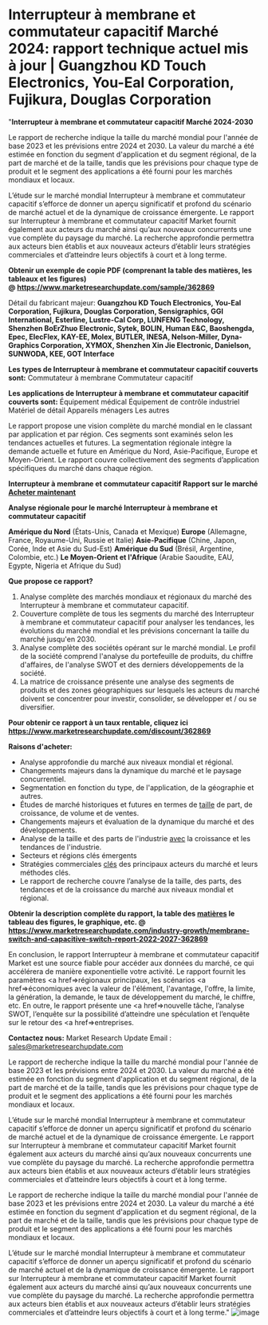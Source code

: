 # Interrupteur à membrane et commutateur capacitif Marché 2024: rapport technique actuel mis à jour | Guangzhou KD Touch Electronics, You-Eal Corporation, Fujikura, Douglas Corporation
"<strong>Interrupteur à membrane et commutateur capacitif Marché 2024-2030</strong>

Le rapport de recherche indique la taille du marché mondial pour l'année de base 2023 et les prévisions entre 2024 et 2030. La valeur du marché a été estimée en fonction du segment d'application et du segment régional, de la part de marché et de la taille, tandis que les prévisions pour chaque type de produit et le segment des applications a été fourni pour les marchés mondiaux et locaux.

L’étude sur le marché mondial Interrupteur à membrane et commutateur capacitif s’efforce de donner un aperçu significatif et profond du scénario de marché actuel et de la dynamique de croissance émergente. Le rapport sur Interrupteur à membrane et commutateur capacitif Market fournit également aux acteurs du marché ainsi qu’aux nouveaux concurrents une vue complète du paysage du marché. La recherche approfondie permettra aux acteurs bien établis et aux nouveaux acteurs d’établir leurs stratégies commerciales et d’atteindre leurs objectifs à court et à long terme.

<strong><b>Obtenir un exemple de copie PDF (comprenant la table des matières, les tableaux et les figures) @ </b></strong><strong><a href=http://www.marketresearchupdate.com/sample/362869>https://www.marketresearchupdate.com/sample/362869</a></strong></u></a></strong>

Détail du fabricant majeur:
<strong>Guangzhou KD Touch Electronics, You-Eal Corporation, Fujikura, Douglas Corporation, Sensigraphics, GGI International, Esterline, Lustre-Cal Corp, LUNFENG Technology, Shenzhen BoErZhuo Electronic, Sytek, BOLIN, Human E&C, Baoshengda, Epec, ElecFlex, KAY-EE, Molex, BUTLER, INESA, Nelson-Miller, Dyna-Graphics Corporation, XYMOX, Shenzhen Xin Jie Electronic, Danielson, SUNWODA, KEE, GOT Interface</strong>

<strong>Les types de Interrupteur à membrane et commutateur capacitif couverts sont:</strong>
Commutateur à membrane
Commutateur capacitif

<strong>Les applications de Interrupteur à membrane et commutateur capacitif couverts sont:</strong>
Équipement médical
Équipement de contrôle industriel
Matériel de détail
Appareils ménagers
Les autres

Le rapport propose une vision complète du marché mondial en le classant par application et par région. Ces segments sont examinés selon les tendances actuelles et futures. La segmentation régionale intègre la demande actuelle et future en Amérique du Nord, Asie-Pacifique, Europe et Moyen-Orient. Le rapport couvre collectivement des segments d’application spécifiques du marché dans chaque région.

<strong>Interrupteur à membrane et commutateur capacitif Rapport sur le marché <a href=https://www.marketresearchupdate.com/buynow/362869> Acheter maintenant </a></strong></a></strong>

<strong>Analyse régionale pour le marché Interrupteur à membrane et commutateur capacitif</strong>

<strong>Amérique du Nord</strong> (États-Unis, Canada et Mexique)
<strong>Europe</strong> (Allemagne, France, Royaume-Uni, Russie et Italie)
<strong>Asie-Pacifique</strong> (Chine, Japon, Corée, Inde et Asie du Sud-Est)
<strong>Amérique du Sud</strong> (Brésil, Argentine, Colombie, etc.)
<strong>Le Moyen-Orient et l'Afrique</strong> (Arabie Saoudite, EAU, Egypte, Nigeria et Afrique du Sud)

<strong>Que propose ce rapport?</strong>

1) Analyse complète des marchés mondiaux et régionaux du marché des Interrupteur à membrane et commutateur capacitif.
2) Couverture complète de tous les segments du marché des Interrupteur à membrane et commutateur capacitif pour analyser les tendances, les évolutions du marché mondial et les prévisions concernant la taille du marché jusqu'en 2030.
3) Analyse complète des sociétés opérant sur le marché mondial. Le profil de la société comprend l'analyse du portefeuille de produits, du chiffre d'affaires, de l'analyse SWOT et des derniers développements de la société.
4) La matrice de croissance présente une analyse des segments de produits et des zones géographiques sur lesquels les acteurs du marché doivent se concentrer pour investir, consolider, se développer et / ou se diversifier.

<strong>Pour obtenir ce rapport à un taux rentable, cliquez ici</strong>
<strong><a href=https://www.marketresearchupdate.com/discount/362869>https://www.marketresearchupdate.com/discount/362869</a></strong></b></u></strong></a>

<strong>Raisons d'acheter:</strong>
<ul>
  <li>Analyse approfondie du marché aux niveaux mondial et régional.</li>
  <li>Changements majeurs dans la dynamique du marché et le paysage concurrentiel.</li>
  <li>Segmentation en fonction du type, de l'application, de la géographie et autres.</li>
  <li>Études de marché historiques et futures en termes de <a href=>taille</a> de part, de croissance, de volume et de ventes.</li>
  <li>Changements majeurs et évaluation de la dynamique du marché et des développements.</li>
  <li>Analyse de la taille et des parts de l'industrie <a href=>avec</a> la croissance et les tendances de l'industrie.</li>
  <li>Secteurs et régions clés émergents</li>
  <li>Stratégies commerciales <a href=>clés</a> des principaux acteurs du marché et leurs méthodes clés.</li>
  <li>Le rapport de recherche couvre l’analyse de la taille, des parts, des tendances et de la croissance du marché aux niveaux mondial et régional.</li>
</ul>
<strong><b>Obtenir la description complète du rapport, la table des <a href=>matières</a> le tableau des figures, le graphique, etc. @ </b></strong> <strong><a href=https://www.marketresearchupdate.com/industry-growth/membrane-switch-and-capacitive-switch-report-2022-2027-362869>https://www.marketresearchupdate.com/industry-growth/membrane-switch-and-capacitive-switch-report-2022-2027-362869</a></strong></a></strong>

En conclusion, le rapport Interrupteur à membrane et commutateur capacitif Market est une source fiable pour accéder aux données du marché, ce qui accélérera de manière exponentielle votre activité. Le rapport fournit les paramètres <a href=>régionaux</a> principaux, les scénarios <a href=>économiques</a> avec la valeur de l'élément, l'avantage, l'offre, la limite, la génération, la demande, le taux de développement du marché, le chiffre, etc. En outre, le rapport présente une <a href=>nouvelle</a> tâche, l’analyse SWOT, l’enquête sur la possibilité d’atteindre une spéculation et l’enquête sur le retour des <a href=>entreprises.</a>

<strong>Contactez nous:</strong>
Market Research Update
Email : sales@marketresearchupdate.com

Le rapport de recherche indique la taille du marché mondial pour l'année de base 2023 et les prévisions entre 2024 et 2030. La valeur du marché a été estimée en fonction du segment d'application et du segment régional, de la part de marché et de la taille, tandis que les prévisions pour chaque type de produit et le segment des applications a été fourni pour les marchés mondiaux et locaux.

L’étude sur le marché mondial Interrupteur à membrane et commutateur capacitif s’efforce de donner un aperçu significatif et profond du scénario de marché actuel et de la dynamique de croissance émergente. Le rapport sur Interrupteur à membrane et commutateur capacitif Market fournit également aux acteurs du marché ainsi qu’aux nouveaux concurrents une vue complète du paysage du marché. La recherche approfondie permettra aux acteurs bien établis et aux nouveaux acteurs d’établir leurs stratégies commerciales et d’atteindre leurs objectifs à court et à long terme.

Le rapport de recherche indique la taille du marché mondial pour l'année de base 2023 et les prévisions entre 2024 et 2030. La valeur du marché a été estimée en fonction du segment d'application et du segment régional, de la part de marché et de la taille, tandis que les prévisions pour chaque type de produit et le segment des applications a été fourni pour les marchés mondiaux et locaux.

L’étude sur le marché mondial Interrupteur à membrane et commutateur capacitif s’efforce de donner un aperçu significatif et profond du scénario de marché actuel et de la dynamique de croissance émergente. Le rapport sur Interrupteur à membrane et commutateur capacitif Market fournit également aux acteurs du marché ainsi qu’aux nouveaux concurrents une vue complète du paysage du marché. La recherche approfondie permettra aux acteurs bien établis et aux nouveaux acteurs d’établir leurs stratégies commerciales et d’atteindre leurs objectifs à court et à long terme."
![image](https://github.com/romapatil009/Market-Trends/assets/126582232/c887e0b0-6a4c-4ef1-875b-e3fb2b0b348e)

